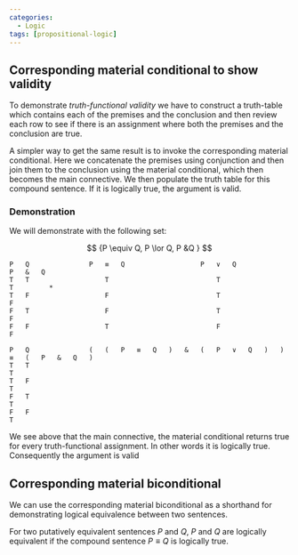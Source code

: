 ```yaml
---
categories:
  - Logic 
tags: [propositional-logic]
---
```

## Corresponding material conditional to show validity

To demonstrate *truth-functional validity* we have to construct a truth-table which contains each of the premises and the conclusion and then review each row to see if there is an assignment where both the premises and the conclusion are true.

A simpler way to get the same result is to invoke the corresponding material conditional. Here we concatenate the premises using conjunction and then join them to the conclusion using the material conditional, which then becomes the main connective. We then populate the truth table for this compound sentence. If it is logically true, the argument is valid.

### Demonstration

We will demonstrate with the following set:

$$ {P \equiv Q, P \lor Q, P &Q } $$

````
P	Q				P	≡	Q					P	∨	Q					P	&	Q	
T	T					T							T							T		  *
T	F					F							T							F		
F	T					F							T							F		
F	F					T							F							F
````

````
P	Q				(	(	P	≡	Q	)	&	(	P	∨	Q	)	)	≡	(	P	&	Q	)	
T	T																	T						
T	F																	T						
F	T																	T						
F	F																	T
````

We see above that the main connective, the material conditional returns true for every truth-functional assignment. In other words it is logically true. Consequently the argument is valid

## Corresponding material biconditional

We can use the corresponding material biconditional as a shorthand for demonstrating logical equivalence between two sentences.

For two putatively equivalent sentences $P$ and $Q$, $P$ and $Q$ are logically equivalent if the compound sentence $P \equiv Q$ is logically true.
